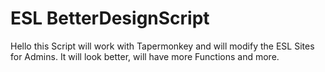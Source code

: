 # ESL BetterDesignScript


Hello this Script will work with Tapermonkey and will modify the ESL Sites for Admins.
It will look better, will have more Functions and more.
